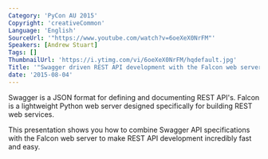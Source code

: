 ```yaml
---
Category: 'PyCon AU 2015'
Copyright: 'creativeCommon'
Language: 'English'
SourceUrl: '"https://www.youtube.com/watch?v=6oeXeX0NrFM"'
Speakers: [Andrew Stuart]
Tags: []
ThumbnailUrl: 'https://i.ytimg.com/vi/6oeXeX0NrFM/hqdefault.jpg'
Title: '"Swagger driven REST API development with the Falcon web server"'
date: '2015-08-04'
---
```

Swagger is a JSON format for defining and documenting REST API's. Falcon is a lightweight Python web server designed specifically for building REST web services.

This presentation shows you how to combine Swagger API specifications with the Falcon web server to make REST API development incredibly fast and easy.



